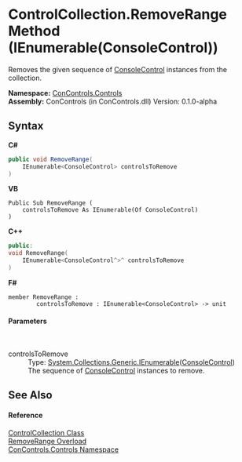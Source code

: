 # ControlCollection.RemoveRange Method (IEnumerable(ConsoleControl))
 

Removes the given sequence of <a href="eae0acea-bdd1-dc08-7fda-dcd25c5f2082">ConsoleControl</a> instances from the collection.

**Namespace:**&nbsp;<a href="8161a036-2926-0ace-99d3-20346d250e3b">ConControls.Controls</a><br />**Assembly:**&nbsp;ConControls (in ConControls.dll) Version: 0.1.0-alpha

## Syntax

**C#**<br />
``` C#
public void RemoveRange(
	IEnumerable<ConsoleControl> controlsToRemove
)
```

**VB**<br />
``` VB
Public Sub RemoveRange ( 
	controlsToRemove As IEnumerable(Of ConsoleControl)
)
```

**C++**<br />
``` C++
public:
void RemoveRange(
	IEnumerable<ConsoleControl^>^ controlsToRemove
)
```

**F#**<br />
``` F#
member RemoveRange : 
        controlsToRemove : IEnumerable<ConsoleControl> -> unit 

```


#### Parameters
&nbsp;<dl><dt>controlsToRemove</dt><dd>Type: <a href="https://docs.microsoft.com/dotnet/api/system.collections.generic.ienumerable-1" target="_blank">System.Collections.Generic.IEnumerable</a>(<a href="eae0acea-bdd1-dc08-7fda-dcd25c5f2082">ConsoleControl</a>)<br />The sequence of <a href="eae0acea-bdd1-dc08-7fda-dcd25c5f2082">ConsoleControl</a> instances to remove.</dd></dl>

## See Also


#### Reference
<a href="72e613b7-790f-5a58-b25d-f7e6b12dcdce">ControlCollection Class</a><br /><a href="eb43050a-affa-c226-d739-474acd63fc79">RemoveRange Overload</a><br /><a href="8161a036-2926-0ace-99d3-20346d250e3b">ConControls.Controls Namespace</a><br />